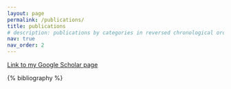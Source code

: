 ```yaml
---
layout: page
permalink: /publications/
title: publications
# description: publications by categories in reversed chronological order. generated by jekyll-scholar.
nav: true
nav_order: 2
---
```


<!-- _pages/publications.md -->

<!-- Bibsearch Feature -->

<!-- {% include bib_search.liquid %} -->

[Link to my Google Scholar page](https://scholar.google.com/citations?user=FehjYXEAAAAJ)

<div class="publications">

{% bibliography %}

</div>